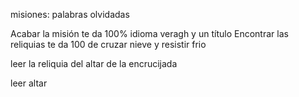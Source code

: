 misiones: palabras olvidadas

Acabar la misión te da 100% idioma veragh y un título
Encontrar las reliquias te da 100 de cruzar nieve y resistir frio

leer la reliquia del altar de la encrucijada

leer altar